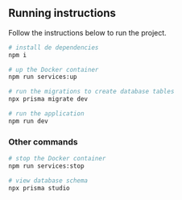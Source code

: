 ## Running instructions

Follow the instructions below to run the project.

```sh
# install de dependencies
npm i

# up the Docker container
npm run services:up

# run the migrations to create database tables
npx prisma migrate dev

# run the application
npm run dev
```

### Other commands

```sh
# stop the Docker container
npm run services:stop

# view database schema
npx prisma studio
```
